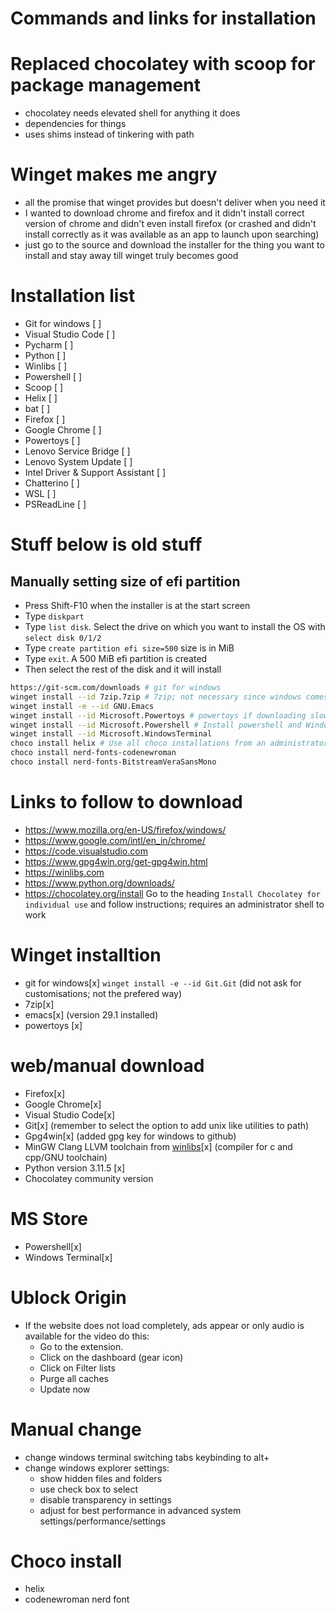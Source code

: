 # Commands and links for installation

# Replaced chocolatey with scoop for package management

- chocolatey needs elevated shell for anything it does
- dependencies for things
- uses shims instead of tinkering with path

# Winget makes me angry

- all the promise that winget provides but doesn't deliver when you need it
- I wanted to download chrome and firefox and it didn't install correct version of chrome and didn't even install firefox (or crashed and didn't install correctly as it was available as an app to launch upon searching)
- just go to the source and download the installer for the thing you want to install and stay away till winget truly becomes good

# Installation list

- Git for windows [ ]
- Visual Studio Code [ ]
- Pycharm [ ]
- Python [ ]
- Winlibs [ ]
- Powershell [ ]
- Scoop [ ]
- Helix [ ]
- bat [ ]
- Firefox [ ]
- Google Chrome [ ]
- Powertoys [ ]
- Lenovo Service Bridge [ ]
- Lenovo System Update [ ]
- Intel Driver & Support Assistant [ ]
- Chatterino [ ]
- WSL [ ]
- PSReadLine [ ]

# Stuff below is old stuff

## Manually setting size of efi partition

- Press Shift-F10 when the installer is at the start screen
- Type `diskpart`
- Type `list disk`. Select the drive on which you want to install the OS with `select disk 0/1/2`
- Type `create partition efi size=500` size is in MiB
- Type `exit`. A 500 MiB efi partition is created
- Then select the rest of the disk and it will install

```sh
https://git-scm.com/downloads # git for windows
winget install --id 7zip.7zip # 7zip; not necessary since windows comes with unzip pre-installed
winget install -e --id GNU.Emacs
winget install --id Microsoft.Powertoys # powertoys if downloading slowly install from the github page
winget install --id Microsoft.Powershell # Install powershell and Windows Terminal from the MS Store
winget install --id Microsoft.WindowsTerminal
choco install helix # Use all choco installations from an administrator shell
choco install nerd-fonts-codenewroman
choco install nerd-fonts-BitstreamVeraSansMono
```
# Links to follow to download

- https://www.mozilla.org/en-US/firefox/windows/
- https://www.google.com/intl/en_in/chrome/
- https://code.visualstudio.com
- https://www.gpg4win.org/get-gpg4win.html
- https://winlibs.com
- https://www.python.org/downloads/
- https://chocolatey.org/install  Go to the heading `Install Chocolatey for individual use` and follow instructions; requires an administrator shell to work

# Winget installtion

- git for windows[x] `winget install -e --id Git.Git` (did not ask for customisations; not the prefered way)
- 7zip[x]
- emacs[x] (version 29.1 installed)
- powertoys [x]

# web/manual download

- Firefox[x]
- Google Chrome[x]
- Visual Studio Code[x]
- Git[x] (remember to select the option to add unix like utilities to path)
- Gpg4win[x] (added gpg key for windows to github)
- MinGW Clang LLVM toolchain from [winlibs](https://winlibs.com)[x] (compiler for c and cpp/GNU toolchain)
- Python version 3.11.5 [x]
- Chocolatey community version

# MS Store

- Powershell[x]
- Windows Terminal[x]

# Ublock Origin

- If the website does not load completely, ads appear or only audio is available for the video do this:
    * Go to the extension.
    * Click on the dashboard (gear icon)
    * Click on Filter lists
    * Purge all caches
    * Update now

# Manual change

- change windows terminal switching tabs keybinding to alt+<tab-number>
- change windows explorer settings:
    * show hidden files and folders
    * use check box to select
    * disable transparency in settings
    * adjust for best performance in advanced system settings/performance/settings

# Choco install

- helix
- codenewroman nerd font
